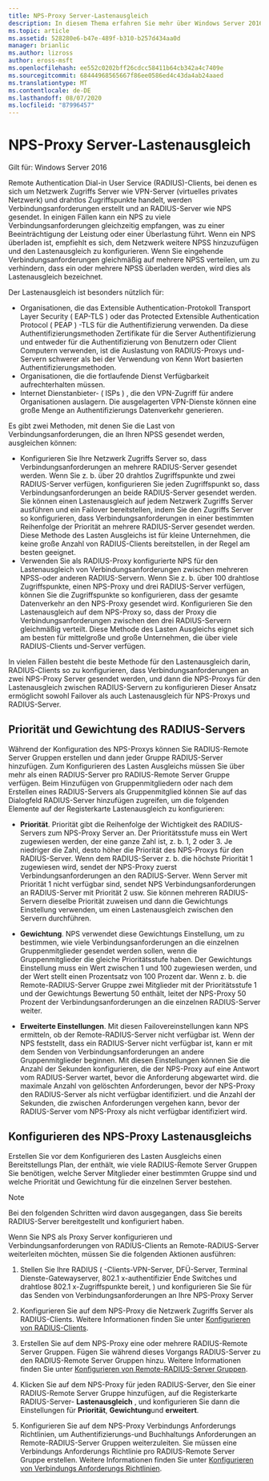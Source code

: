 ```yaml
---
title: NPS-Proxy Server-Lastenausgleich
description: In diesem Thema erfahren Sie mehr über Windows Server 2016-und Windows 10-VPN-Features und-Funktionen.
ms.topic: article
ms.assetid: 528280e6-b47e-489f-b310-b257d434aa0d
manager: brianlic
ms.author: lizross
author: eross-msft
ms.openlocfilehash: ee552c0202bff26cdcc58411b64cb342a4c7409e
ms.sourcegitcommit: 68444968565667f86ee0586ed4c43da4ab24aaed
ms.translationtype: MT
ms.contentlocale: de-DE
ms.lasthandoff: 08/07/2020
ms.locfileid: "87996457"
---
```

# <a name="nps-proxy-server-load-balancing"></a>NPS-Proxy Server-Lastenausgleich

Gilt für: Windows Server 2016

Remote Authentication Dial-in User Service (RADIUS)-Clients, bei denen es sich um Netzwerk Zugriffs Server wie VPN-Server (virtuelles privates Netzwerk) und drahtlos Zugriffspunkte handelt, werden Verbindungsanforderungen erstellt und an RADIUS-Server wie NPS gesendet. In einigen Fällen kann ein NPS zu viele Verbindungsanforderungen gleichzeitig empfangen, was zu einer Beeinträchtigung der Leistung oder einer Überlastung führt. Wenn ein NPS überladen ist, empfiehlt es sich, dem Netzwerk weitere NPSS hinzuzufügen und den Lastenausgleich zu konfigurieren. Wenn Sie eingehende Verbindungsanforderungen gleichmäßig auf mehrere NPSS verteilen, um zu verhindern, dass ein oder mehrere NPSS überladen werden, wird dies als Lastenausgleich bezeichnet.

Der Lastenausgleich ist besonders nützlich für:

- Organisationen, die das Extensible Authentication-Protokoll Transport Layer Security \( EAP-TLS \) oder das Protected Extensible Authentication Protocol \( PEAP \) -TLS für die Authentifizierung verwenden. Da diese Authentifizierungsmethoden Zertifikate für die Server Authentifizierung und entweder für die Authentifizierung von Benutzern oder Client Computern verwenden, ist die Auslastung von RADIUS-Proxys und-Servern schwerer als bei der Verwendung von Kenn Wort basierten Authentifizierungsmethoden.
- Organisationen, die die fortlaufende Dienst Verfügbarkeit aufrechterhalten müssen.
- Internet Dienstanbieter- \( ISPs \) , die den VPN-Zugriff für andere Organisationen auslagern. Die ausgelagerten VPN-Dienste können eine große Menge an Authentifizierungs Datenverkehr generieren.

Es gibt zwei Methoden, mit denen Sie die Last von Verbindungsanforderungen, die an Ihren NPSS gesendet werden, ausgleichen können:

- Konfigurieren Sie Ihre Netzwerk Zugriffs Server so, dass Verbindungsanforderungen an mehrere RADIUS-Server gesendet werden. Wenn Sie z. b. über 20 drahtlos Zugriffspunkte und zwei RADIUS-Server verfügen, konfigurieren Sie jeden Zugriffspunkt so, dass Verbindungsanforderungen an beide RADIUS-Server gesendet werden. Sie können einen Lastenausgleich auf jedem Netzwerk Zugriffs Server ausführen und ein Failover bereitstellen, indem Sie den Zugriffs Server so konfigurieren, dass Verbindungsanforderungen in einer bestimmten Reihenfolge der Priorität an mehrere RADIUS-Server gesendet werden. Diese Methode des Lasten Ausgleichs ist für kleine Unternehmen, die keine große Anzahl von RADIUS-Clients bereitstellen, in der Regel am besten geeignet.
- Verwenden Sie als RADIUS-Proxy konfigurierte NPS für den Lastenausgleich von Verbindungsanforderungen zwischen mehreren NPSS-oder anderen RADIUS-Servern. Wenn Sie z. b. über 100 drahtlose Zugriffspunkte, einen NPS-Proxy und drei RADIUS-Server verfügen, können Sie die Zugriffspunkte so konfigurieren, dass der gesamte Datenverkehr an den NPS-Proxy gesendet wird. Konfigurieren Sie den Lastenausgleich auf dem NPS-Proxy so, dass der Proxy die Verbindungsanforderungen zwischen den drei RADIUS-Servern gleichmäßig verteilt. Diese Methode des Lasten Ausgleichs eignet sich am besten für mittelgroße und große Unternehmen, die über viele RADIUS-Clients und-Server verfügen.

In vielen Fällen besteht die beste Methode für den Lastenausgleich darin, RADIUS-Clients so zu konfigurieren, dass Verbindungsanforderungen an zwei NPS-Proxy Server gesendet werden, und dann die NPS-Proxys für den Lastenausgleich zwischen RADIUS-Servern zu konfigurieren Dieser Ansatz ermöglicht sowohl Failover als auch Lastenausgleich für NPS-Proxys und RADIUS-Server.

## <a name="radius-server-priority-and-weight"></a>Priorität und Gewichtung des RADIUS-Servers

Während der Konfiguration des NPS-Proxys können Sie RADIUS-Remote Server Gruppen erstellen und dann jeder Gruppe RADIUS-Server hinzufügen. Zum Konfigurieren des Lasten Ausgleichs müssen Sie über mehr als einen RADIUS-Server pro RADIUS-Remote Server Gruppe verfügen. Beim Hinzufügen von Gruppenmitgliedern oder nach dem Erstellen eines RADIUS-Servers als Gruppenmitglied können Sie auf das Dialogfeld RADIUS-Server hinzufügen zugreifen, um die folgenden Elemente auf der Registerkarte Lastenausgleich zu konfigurieren:

- **Priorität**. Priorität gibt die Reihenfolge der Wichtigkeit des RADIUS-Servers zum NPS-Proxy Server an. Der Prioritätsstufe muss ein Wert zugewiesen werden, der eine ganze Zahl ist, z. b. 1, 2 oder 3. Je niedriger die Zahl, desto höher die Priorität des NPS-Proxys für den RADIUS-Server. Wenn dem RADIUS-Server z. b. die höchste Priorität 1 zugewiesen wird, sendet der NPS-Proxy zuerst Verbindungsanforderungen an den RADIUS-Server. Wenn Server mit Priorität 1 nicht verfügbar sind, sendet NPS Verbindungsanforderungen an RADIUS-Server mit Priorität 2 usw. Sie können mehreren RADIUS-Servern dieselbe Priorität zuweisen und dann die Gewichtungs Einstellung verwenden, um einen Lastenausgleich zwischen den Servern durchführen.

- **Gewichtung**. NPS verwendet diese Gewichtungs Einstellung, um zu bestimmen, wie viele Verbindungsanforderungen an die einzelnen Gruppenmitglieder gesendet werden sollen, wenn die Gruppenmitglieder die gleiche Prioritätsstufe haben. Der Gewichtungs Einstellung muss ein Wert zwischen 1 und 100 zugewiesen werden, und der Wert stellt einen Prozentsatz von 100 Prozent dar. Wenn z. b. die Remote-RADIUS-Server Gruppe zwei Mitglieder mit der Prioritätsstufe 1 und der Gewichtungs Bewertung 50 enthält, leitet der NPS-Proxy 50 Prozent der Verbindungsanforderungen an die einzelnen RADIUS-Server weiter.

- **Erweiterte Einstellungen**. Mit diesen Failovereinstellungen kann NPS ermitteln, ob der Remote-RADIUS-Server nicht verfügbar ist. Wenn der NPS feststellt, dass ein RADIUS-Server nicht verfügbar ist, kann er mit dem Senden von Verbindungsanforderungen an andere Gruppenmitglieder beginnen. Mit diesen Einstellungen können Sie die Anzahl der Sekunden konfigurieren, die der NPS-Proxy auf eine Antwort vom RADIUS-Server wartet, bevor die Anforderung abgewartet wird. die maximale Anzahl von gelöschten Anforderungen, bevor der NPS-Proxy den RADIUS-Server als nicht verfügbar identifiziert. und die Anzahl der Sekunden, die zwischen Anforderungen vergehen kann, bevor der RADIUS-Server vom NPS-Proxy als nicht verfügbar identifiziert wird.

## <a name="configure-nps-proxy-load-balancing"></a>Konfigurieren des NPS-Proxy Lastenausgleichs

Erstellen Sie vor dem Konfigurieren des Lasten Ausgleichs einen Bereitstellungs Plan, der enthält, wie viele RADIUS-Remote Server Gruppen Sie benötigen, welche Server Mitglieder einer bestimmten Gruppe sind und welche Priorität und Gewichtung für die einzelnen Server bestehen.

>[!NOTE]
>Bei den folgenden Schritten wird davon ausgegangen, dass Sie bereits RADIUS-Server bereitgestellt und konfiguriert haben.

Wenn Sie NPS als Proxy Server konfigurieren und Verbindungsanforderungen von RADIUS-Clients an Remote-RADIUS-Server weiterleiten möchten, müssen Sie die folgenden Aktionen ausführen:

1. Stellen Sie Ihre RADIUS \( -Clients-VPN-Server, DFÜ-Server, Terminal Dienste-Gatewayserver, 802.1 x-authentifizier Ende Switches und drahtlose 802.1 x-Zugriffspunkte bereit, \) und konfigurieren Sie Sie für das Senden von Verbindungsanforderungen an Ihre NPS-Proxy Server

2. Konfigurieren Sie auf dem NPS-Proxy die Netzwerk Zugriffs Server als RADIUS-Clients. Weitere Informationen finden Sie unter [Konfigurieren von RADIUS-Clients](./nps-radius-clients-configure.md).

3. Erstellen Sie auf dem NPS-Proxy eine oder mehrere RADIUS-Remote Server Gruppen. Fügen Sie während dieses Vorgangs RADIUS-Server zu den RADIUS-Remote Server Gruppen hinzu. Weitere Informationen finden Sie unter [Konfigurieren von Remote-RADIUS-Server Gruppen](./nps-crp-rrsg-configure.md).

4. Klicken Sie auf dem NPS-Proxy für jeden RADIUS-Server, den Sie einer RADIUS-Remote Server Gruppe hinzufügen, auf die Registerkarte RADIUS-Server- **Lastenausgleich** , und konfigurieren Sie dann die Einstellungen für **Priorität**, **Gewichtung**und **erweitert**.

5. Konfigurieren Sie auf dem NPS-Proxy Verbindungs Anforderungs Richtlinien, um Authentifizierungs-und Buchhaltungs Anforderungen an Remote-RADIUS-Server Gruppen weiterzuleiten. Sie müssen eine Verbindungs Anforderungs Richtlinie pro RADIUS-Remote Server Gruppe erstellen. Weitere Informationen finden Sie unter [Konfigurieren von Verbindungs Anforderungs Richtlinien](./nps-crp-configure.md).